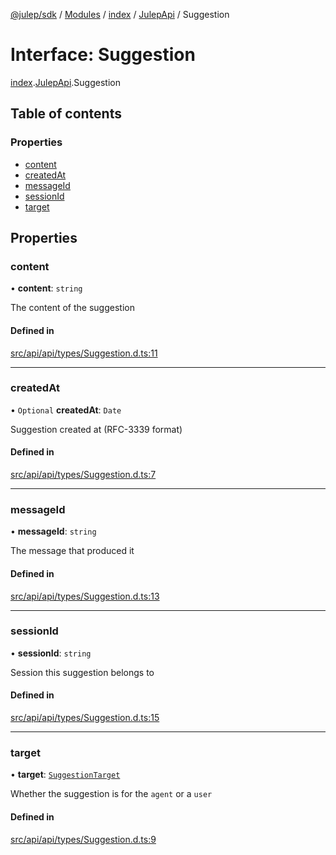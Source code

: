 [@julep/sdk](../README.md) / [Modules](../modules.md) / [index](../modules/index.md) / [JulepApi](../modules/index.JulepApi.md) / Suggestion

# Interface: Suggestion

[index](../modules/index.md).[JulepApi](../modules/index.JulepApi.md).Suggestion

## Table of contents

### Properties

- [content](index.JulepApi.Suggestion.md#content)
- [createdAt](index.JulepApi.Suggestion.md#createdat)
- [messageId](index.JulepApi.Suggestion.md#messageid)
- [sessionId](index.JulepApi.Suggestion.md#sessionid)
- [target](index.JulepApi.Suggestion.md#target)

## Properties

### content

• **content**: `string`

The content of the suggestion

#### Defined in

[src/api/api/types/Suggestion.d.ts:11](https://github.com/julep-ai/samantha-dev/blob/4200383/sdks/js/src/api/api/types/Suggestion.d.ts#L11)

___

### createdAt

• `Optional` **createdAt**: `Date`

Suggestion created at (RFC-3339 format)

#### Defined in

[src/api/api/types/Suggestion.d.ts:7](https://github.com/julep-ai/samantha-dev/blob/4200383/sdks/js/src/api/api/types/Suggestion.d.ts#L7)

___

### messageId

• **messageId**: `string`

The message that produced it

#### Defined in

[src/api/api/types/Suggestion.d.ts:13](https://github.com/julep-ai/samantha-dev/blob/4200383/sdks/js/src/api/api/types/Suggestion.d.ts#L13)

___

### sessionId

• **sessionId**: `string`

Session this suggestion belongs to

#### Defined in

[src/api/api/types/Suggestion.d.ts:15](https://github.com/julep-ai/samantha-dev/blob/4200383/sdks/js/src/api/api/types/Suggestion.d.ts#L15)

___

### target

• **target**: [`SuggestionTarget`](../modules/index.JulepApi.md#suggestiontarget)

Whether the suggestion is for the `agent` or a `user`

#### Defined in

[src/api/api/types/Suggestion.d.ts:9](https://github.com/julep-ai/samantha-dev/blob/4200383/sdks/js/src/api/api/types/Suggestion.d.ts#L9)
